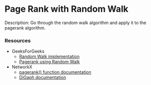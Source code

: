 # Page Rank with Random Walk

Description: Go through the random walk algorithm and apply it to the pagerank algorithm.


### Resources 

 - GeeksForGeeks
	 - [Random Walk implementation](https://www.geeksforgeeks.org/random-walk-implementation-python/)
	 - [Pagerank using Random Walk](https://www.geeksforgeeks.org/implementation-of-page-rank-using-random-walk-method-in-python/)
 - NetworkX
	 - [pagerank() function documentation](https://networkx.org/documentation/stable/reference/algorithms/generated/networkx.algorithms.link_analysis.pagerank_alg.pagerank.html)
	 - [DiGaph documentation](https://networkx.org/documentation/stable/reference/classes/digraph.html)
